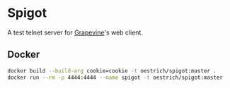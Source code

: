 # Spigot

A test telnet server for [Grapevine](https://grapevine.haus/)'s web client.

## Docker

```bash
docker build --build-arg cookie=cookie -t oestrich/spigot:master .
docker run --rm -p 4444:4444 --name spigot -t oestrich/spigot:master
```
